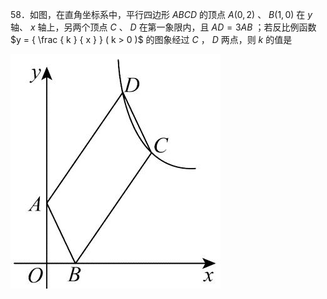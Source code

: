 58．如图，在直角坐标系中，平行四边形 $A B C D$ 的顶点 $A { \big ( } 0 , 2 { \big ) }$ 、 $B \big ( 1 , 0 \big )$ 在 $y$ 轴、 $x$ 轴上，另两个顶点 $C$ 、 $D$ 在第一象限内，且 $\scriptstyle A D = 3 A B$ ；若反比例函数 $y = { \frac { k } { x } } ( k > 0 )$ 的图象经过 $C$ ， $D$ 两点，则 $k$ 的值是

![](<../../qs_image_DB/专题1-4_一文搞定反比例函数7个模型，13类题型（解析版）_/68a4df9d354d054bbd61d129c37b6db91485705b45be993000d632162ae10cc5.jpg>)
